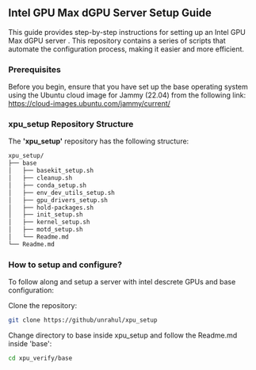 ## Intel GPU Max dGPU Server Setup Guide

This guide provides step-by-step instructions for setting up an Intel GPU Max dGPU server . This repository contains a series of scripts that automate the configuration process, making it easier and more efficient.

### Prerequisites

Before you begin, ensure that you have set up the base operating system using the Ubuntu cloud image for Jammy (22.04) from the following link: https://cloud-images.ubuntu.com/jammy/current/

### xpu\_setup Repository Structure

The **'xpu\_setup'** repository has the following structure:

```bash
xpu_setup/
├── base
│   ├── basekit_setup.sh
│   ├── cleanup.sh
│   ├── conda_setup.sh
│   ├── env_dev_utils_setup.sh
│   ├── gpu_drivers_setup.sh
│   ├── hold-packages.sh
│   ├── init_setup.sh
│   ├── kernel_setup.sh
│   ├── motd_setup.sh
│   └── Readme.md
└── Readme.md
```

### How to setup and configure?

To follow along and setup a server with intel descrete GPUs and base configuration:

Clone the repository:

```bash
git clone https://github/unrahul/xpu_setup
```

Change directory to base inside xpu\_setup and follow the Readme.md inside 'base':

```bash
cd xpu_verify/base
```
